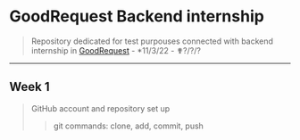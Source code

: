 # GoodRequest Backend internship

> Repository dedicated for test purpouses connected with backend internship in [GoodRequest](https://www.goodrequest.com) - *11/3/22 - ✟?/?/? 

---

## Week 1

> GitHub account and repository set up
>> git commands: clone, add, commit, push 



